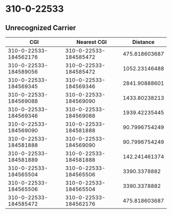 # 310-0-22533
## Unrecognized Carrier


| CGI | Nearest CGI | Distance |
|-----|-------------|----------|
| 310-0-22533-184562176 | 310-0-22533-184585472 | 475.818603687 |
| 310-0-22533-184589056 | 310-0-22533-184585472 | 1052.23146488 |
| 310-0-22533-184569345 | 310-0-22533-184569346 | 2841.90888601 |
| 310-0-22533-184569088 | 310-0-22533-184569090 | 1433.80238213 |
| 310-0-22533-184569346 | 310-0-22533-184569088 | 1939.42235445 |
| 310-0-22533-184569090 | 310-0-22533-184581888 | 90.7996754249 |
| 310-0-22533-184581888 | 310-0-22533-184569090 | 90.7996754249 |
| 310-0-22533-184581889 | 310-0-22533-184581888 | 142.241461374 |
| 310-0-22533-184565504 | 310-0-22533-184565506 | 3390.3378882 |
| 310-0-22533-184565506 | 310-0-22533-184565504 | 3390.3378882 |
| 310-0-22533-184585472 | 310-0-22533-184562176 | 475.818603687 |
